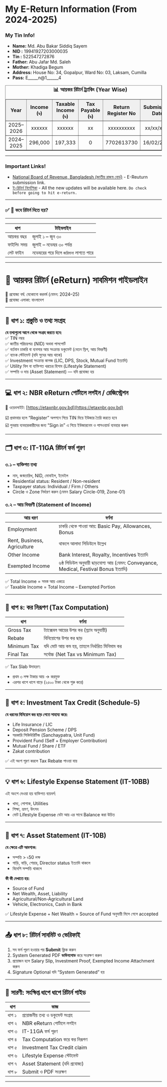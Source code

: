 # My E-Return Information (From 2024-2025)

### My Tin Info!
* **Name:** Md. Abu Bakar Siddiq Sayem
* **NID :** 19941927203000035
* **Tin :** 522547272876<br>
* **Father:** Abu Jafar Md. Saleh
* **Mother:** Khadiga Begum
* **Address:** House No: 34, Gopalpur, Ward No: 03, Laksam, Cumilla 
* **Pass:** E_____n@1______4

<table border="1" cellspacing="0" cellpadding="6" style="border-collapse: collapse; text-align: center;">
  <caption style="caption-side: top; font-weight: bold; font-size: 1.1em;">📊 আয়কর রিটার্ন ট্র্যাকিং (Year Wise)</caption>
  <thead style="background-color: #f0f0f0;">
    <tr>
      <th>Year</th>
      <th>Income (৳)</th>
      <th>Taxable Income (৳)</th>
      <th>Tax Payable (৳)</th>
      <th>Return Register No</th>
      <th>Submission Date</th>
    </tr>
  </thead>
  <tbody>
        <tr>
      <td>2025–2026</td>
      <td>xxxxxx</td>
      <td>xxxxxx</td>
      <td>xx</td>
      <td>xxxxxxxxxx</td>
      <td>xx/xx/xxxx</td>
    </tr>
    <tr>
      <td>2024–2025</td>
      <td>296,000</td>
      <td>197,333</td>
      <td>0</td>
      <td>7702613730</td>
      <td>16/02/2025</td>
    </tr>
  </tbody>
</table>

---

### Important Links!
* [National Board of Revenue, Bangladesh (জাতীয় রাজস্ব বোর্ড)](https://etaxnbr.gov.bd/) - E-Reuturn submission link.
* [ই-রিটার্ন নির্দেশিকা](https://nbr.gov.bd/) - All the new updates will be available here. `Do check before going to hit e-return.`
---

### ✅ 📌 কবে রিটার্ন দিতে হয়?
---
| ধাপ         | টাইমলাইন                                |
| ----------- | --------------------------------------- |
| আয়কর বছর   | জুলাই ১ – জুন ৩০                        |
| ফাইলিং সময় | জুলাই – নভেম্বর ৩০ পর্যন্ত              |
| লেট ফাইন    | নভেম্বরের পরে দিলে `জরিমানা` লাগতে পারে |
---


# 🧾 আয়কর রিটার্ন (eReturn) সাবমিশন গাইডলাইন  
📅 প্রযোজ্য বর্ষ: যেকোনো করবর্ষ (যেমন: 2024–25)  
📍 প্রযোজ্য এলাকা: বাংলাদেশ

---

## 🔖 ধাপ ১: প্রস্তুতি ও তথ্য সংগ্রহ  
**যে তথ্যগুলো আগে থেকে সংগ্রহ করতে হবে:**  
✅ TIN নম্বর  
✅ জাতীয় পরিচয়পত্র (NID) অথবা পাসপোর্ট  
✅ বর্তমান চাকরি বা ব্যবসার আয় সংক্রান্ত ডকুমেন্ট (বেতন স্লিপ, আয় বিবরণী)  
✅ ব্যাংক স্টেটমেন্ট (যদি সুদের আয় থাকে)  
✅ Investment সংক্রান্ত কাগজ (LIC, DPS, Stock, Mutual Fund ইত্যাদি)  
✅ Utility বিল বা ব্যক্তিগত খরচের হিসাব (Lifestyle Statement)  
✅ সম্পত্তি ও দায় (Asset Statement) — যদি প্রযোজ্য হয়  

---

## 💻 ধাপ ২: NBR eReturn পোর্টালে লগইন / রেজিস্ট্রেশন  
🔗 ওয়েবসাইট: [https://etaxnbr.gov.bd](https://etaxnbr.gov.bd)  

☑️ প্রথমবার হলে “Register” অপশনে গিয়ে TIN দিয়ে ইউজার তৈরি করতে হবে  
☑️ পুনরায় ব্যবহারকারীদের জন্য “Sign in” এ গিয়ে ইউজারনেম ও পাসওয়ার্ড ব্যবহার করুন  

---

## 🗂️ ধাপ ৩: IT-11GA রিটার্ন ফর্ম পূরণ  

### ৩.১ – ব্যক্তিগত তথ্য
- নাম, জন্মতারিখ, NID, মোবাইল, ইমেইল  
- Residential status: Resident / Non-resident  
- Taxpayer status: Individual / Firm / Others  
- Circle ও Zone নির্ধারণ করুন (যেমন Salary Circle-019, Zone-01)  

### ৩.২ – আয় বিবরণী (Statement of Income)
| আয় ধরণ | বর্ণনা |
|--------|--------|
| Employment | চাকরি থেকে পাওয়া আয়: Basic Pay, Allowances, Bonus |
| Rent, Business, Agriculture | থাকলে আলাদা সিডিউলে উল্লেখ |
| Other Income | Bank Interest, Royalty, Incentives ইত্যাদি |
| Exempted Income | ৬ষ্ঠ সিডিউল অনুযায়ী ছাড়যোগ্য আয় (যেমন: Conveyance, Medical, Festival Bonus ইত্যাদি) |

✅ Total Income = সমস্ত আয় একত্রে  
✅ Taxable Income = Total Income – Exempted Portion  

---

## 🧮 ধাপ ৪: কর নিরূপণ (Tax Computation)  

| ধাপ | বর্ণনা |
|------|----------|
| Gross Tax | ট্যাক্সেবল আয়ের উপর কর (স্ল্যাব অনুযায়ী) |
| Rebate | বিনিয়োগের উপর কর ছাড় |
| Minimum Tax | যদি মোট আয় কম হয়, তাহলে নির্ধারিত মিনিমাম কর |
| Final Tax | সর্বোচ্চ (Net Tax vs Minimum Tax) |

✅ Tax Slab উদাহরণ:
- প্রথম ৩ লক্ষ টাকার আয় → করমুক্ত  
- এরপর ধাপে ধাপে বাড়ে (২৫০০ টাকা থেকে শুরু করে)  

---

## 🧾 ধাপ ৫: Investment Tax Credit (Schedule-5)  
**যে ধরনের বিনিয়োগ কর ছাড় পেতে সাহায্য করে:**  
- Life Insurance / LIC  
- Deposit Pension Scheme / DPS  
- সরকারি সিকিউরিটিজ (Sanchaypatra, Unit Fund)  
- Provident Fund (Self + Employer Contribution)  
- Mutual Fund / Share / ETF  
- Zakat contribution  

✅ এই অংশ পূরণ করলে Tax Rebate পাওয়া যায়  

---

## 💡 ধাপ ৬: Lifestyle Expense Statement (IT-10BB)  
এই অংশে দেওয়া হয় ব্যক্তিগত ব্যয়বর্গ:  
- খাদ্য, পোশাক, Utilities  
- শিক্ষা, ভ্রমণ, উৎসব  
- মোট Lifestyle Expense যেটা আয় এর সাথে Balance করা উচিত  

---

## 💼 ধাপ ৭: Asset Statement (IT-10B)  
**যে ক্ষেত্রে এটি আবশ্যক:**  
- সম্পত্তি > ৳50 লক্ষ  
- গাড়ি, বাড়ি, শেয়ার, Director status ইত্যাদি থাকলে  
- বিদেশি সম্পত্তি থাকলে  

**কী কী দেখাতে হয়:**  
- Source of Fund  
- Net Wealth, Asset, Liability  
- Agricultural/Non-Agricultural Land  
- Vehicle, Electronics, Cash in Bank  

✅ Lifestyle Expense + Net Wealth = Source of Fund অনুযায়ী মিলে গেলে accepted  

---

## 📤 ধাপ ৮: রিটার্ন সাবমিট ও ভেরিফাই  
1. সব ফর্ম পূরণ হওয়ার পর **Submit** ক্লিক করুন  
2. System Generated PDF **ডাউনলোড** করে সংরক্ষণ করুন  
3. প্রয়োজন হলে Salary Slip, Investment Proof, Exempted Income Attachment করুন  
4. Signature Optional যদি “System Generated” হয়  

---

## 📝 সারণী: সংক্ষিপ্ত ধাপে ধাপে রিটার্ন গাইড  

| ধাপ | কাজ |
|-----|-----|
| ধাপ ১ | প্রয়োজনীয় তথ্য ও ডকুমেন্ট সংগ্রহ |
| ধাপ ২ | NBR eReturn পোর্টালে লগইন |
| ধাপ ৩ | IT-11GA ফর্ম পূরণ |
| ধাপ ৪ | Tax Computation করে কর নিরূপণ |
| ধাপ ৫ | Investment Tax Credit claim |
| ধাপ ৬ | Lifestyle Expense স্টেটমেন্ট |
| ধাপ ৭ | Asset Statement (যদি প্রযোজ্য) |
| ধাপ ৮ | Submit ও PDF সংরক্ষণ |

---
